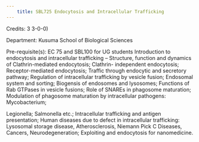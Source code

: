 ```yaml
---
    title: SBL725 Endocytosis and Intracellular Trafficking
---
```

Credits: 3 3-0-0)

Department: Kusuma School of Biological Sciences

Pre-requisite(s): EC 75 and SBL100 for UG students Introduction to endocytosis and intracellular trafficking – Structure, function and dynamics of Clathrin-mediated endocytosis; Clathrin- independent endocytosis; Receptor-mediated endocytosis; Traffic through endocytic and secretory pathway; Regulation of intracellular trafficking by vesicle fusion; Endosomal system and sorting; Biogensis of endosomes and lysosomes; Functions of Rab GTPases in vesicle fusions; Role of SNAREs in phagosome maturation; Modulation of phagosome maturation by intracellular pathogens: Mycobacterium;

Legionella; Salmonella etc.; Intracellular trafficking and antigen presentation; Human diseases due to defect in intracellular trafficking: Lysosomal storage disease, Atherosclerosis, Niemann Pick C Diseases, Cancers, Neurodegeneration; Exploiting and endocytosis for nanomedicine.